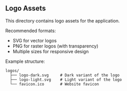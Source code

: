 ## Logo Assets

This directory contains logo assets for the application.

Recommended formats:
- SVG for vector logos
- PNG for raster logos (with transparency)
- Multiple sizes for responsive design

Example structure:
```
logos/
  ├── logo-dark.svg     # Dark variant of the logo
  ├── logo-light.svg    # Light variant of the logo
  └── favicon.ico       # Website favicon
```